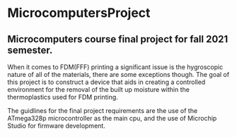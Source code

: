 # MicrocomputersProject
## Microcomputers course final project for fall 2021 semester. 

When it comes to FDM(FFF) printing a significant issue is the hygroscopic nature of all of the materials, there are some exceptions though. The goal of this project is to construct a device that aids in creating a controlled environment for the removal of the built up moisture within the thermoplastics used for FDM printing.

The guidlines for the final project requirements are the use of the ATmega328p microcontroller as the main cpu, and the use of Microchip Studio for firmware development. 
